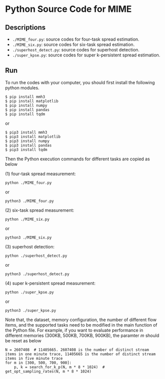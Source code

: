 # Python Source Code for MIME

## Descriptions

- `./MIME_four.py`: source codes for four-task spread estimation.
- `./MIME_six.py`: source codes for six-task spread estimation.
- `./superhost_detect.py`: source codes for superhost detection.
- `./super_kpse.py`: source codes for super k-persistent spread estimation.

## Run

To run the codes with your computer, you should first install the following python modules.
```shell
$ pip install mmh3
$ pip install matplotlib
$ pip install numpy
$ pip install pandas
$ pip install tqdm
```
or
```shell
$ pip3 install mmh3
$ pip3 install matplotlib
$ pip3 install numpy
$ pip3 install pandas
$ pip3 install tqdm
```
Then the Python execution commands for different tasks are copied as below

(1) four-task spread measurement:
```shell
python ./MIME_four.py
```
or
```shell
python3 ./MIME_four.py
```

(2) six-task spread measurement:
```shell
python ./MIME_six.py
```
or
```shell
python3 ./MIME_six.py
```

(3) superhost detection:
```shell
python ./superhost_detect.py
```
or
```shell
python3 ./superhost_detect.py
```

(4) super k-persistent spread measurement:
```shell
python ./super_kpse.py
```
or
```shell
python3 ./super_kpse.py
```

Note that, the dataset, memory configuration, the number of different flow items, and the supported tasks need to be modified in the main function of the Python file.
For example, if you want to evaluate performance in different memories (300KB, 500KB, 700KB, 900KB), the paramter $m$ should be reset as below
```shell
N = 2607408  # 11405665. 2607408 is the number of distinct stream items in one minute trace, 11405665 is the number of distinct stream items in five minute trace
for m in [300, 500, 700, 900]:
    p, k = search_for_k_p(N, m * 8 * 1024)  # get_opt_sampling_rates(N, m * 8 * 1024)
```
